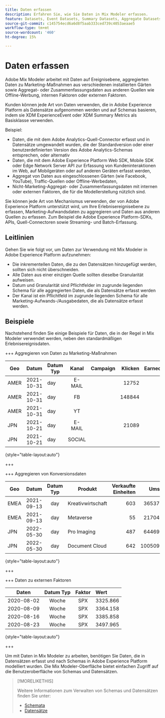 ```yaml
---
title: Daten erfassen
description: Erfahren Sie, wie Sie Daten in Mix Modeler erfassen.
feature: Datasets, Event Datasets, Summary Datasets, Aggregate Datasets
source-git-commit: c145754ecd6a6d8f5aab333ced739c4053aeaae5
workflow-type: tm+mt
source-wordcount: '460'
ht-degree: 15%

---
```



# Daten erfassen

Adobe Mix Modeler arbeitet mit Daten auf Ereignisebene, aggregierten Daten zu Marketing-Maßnahmen aus verschiedenen installierten Gärten sowie Aggregat- oder Zusammenfassungsdaten aus anderen Quellen wie Offline-Werbung, internen Faktoren oder externen Faktoren.

Kunden können jede Art von Daten verwenden, die in Adobe Experience Platform als Datensätze aufgenommen werden und auf Schemas basieren, indem sie XDM ExperienceEvent oder XDM Summary Metrics als Basisklasse verwenden.

Beispiel:

* Daten, die mit dem Adobe Analytics-Quell-Connector erfasst und in Datensätze umgewandelt wurden, die der Standardversion oder einer benutzerdefinierten Version des Adobe Analytics-Schemas entsprechen, oder alternativ
* Daten, die mit dem Adobe Experience Platform Web SDK, Mobile SDK oder Edge Network Server API zur Erfassung von Kundeninteraktionen im Web, auf Mobilgeräten oder auf anderen Geräten erfasst werden,
* Aggregat von Daten aus eingeschlossenen Gärten (wie Facebook, YouTube), Traffic-Quellen oder Offline-Werbedaten,
* Nicht-Marketing-Aggregat- oder Zusammenfassungsdaten mit internen oder externen Faktoren, die für die Modellerstellung nützlich sind.

Sie können jede Art von Mechanismus verwenden, der von Adobe Experience Platform unterstützt wird, um Ihre Erlebnisereignisebene zu erfassen, Marketing-Aufwandsdaten zu aggregieren und Daten aus anderen Quellen zu erfassen. Zum Beispiel die Adobe Experience Platform-SDKs, APIs, Quell-Connectoren sowie Streaming- und Batch-Erfassung.


## Leitlinien

Gehen Sie wie folgt vor, um Daten zur Verwendung mit Mix Modeler in Adobe Experience Platform aufzunehmen:

* Die inkrementellen Daten, die zu den Datensätzen hinzugefügt werden, sollten sich nicht überschneiden.
* Alle Daten aus einer einzigen Quelle sollten dieselbe Granularität aufweisen.
* Datum und Granularität sind Pflichtfelder im zugrunde liegenden Schema für alle aggregierten Daten, die als Datensätze erfasst werden
* Der Kanal ist ein Pflichtfeld im zugrunde liegenden Schema für alle Marketing-Aufwands-/Ausgabedaten, die als Datensätze erfasst werden.


## Beispiele

Nachstehend finden Sie einige Beispiele für Daten, die in der Regel in Mix Modeler verwendet werden, neben den standardmäßigen Erlebnisereignisdaten.

+++ Aggregieren von Daten zu Marketing-Maßnahmen

| Geo | Datum | Datum Typ | Kanal | Campaign | Klicken | Earned | Interaktion | Impression | Öffnen | Eigene | Gesendet |
|---|:--|---|:---:|---|--:|---|--:|---|---|---|--:|
| AMER | 2021-10-31 | day | E-MAIL | | 12752 | | | | | | 1132945 |
| AMER | 2021-10-31 | day | FB | | 148844 | | | | | | |
| AMER | 2021-10-31 | day | YT | | | | 2314452 | | | | |
| JPN | 2021-10-21 | day | E-MAIL | | 21089 | | | | | | 3283626 |
| JPN | 2021-10-21 | day | SOCIAL | | | | 621 | | | | |

{style="table-layout:auto"}

+++

+++ Aggregieren von Konversionsdaten

| Geo | Datum | Datum Typ | Produkt | Verkaufte Einheiten | Umsatz |
|---|:---|:---:|---|--:|--:|
| EMEA | 2021-09-13 | day | Kreativwirtschaft | 603 | 36537.68 |
| EMEA | 2021-09-13 | day | Metaverse | 55 | 21704.37 |
| JPN | 2022-05-30 | day | Pro Imaging | 487 | 64469.60 |
| JPN | 2022-05-30 | day | Document Cloud | 642 | 100509.07 |

{style="table-layout:auto"}

+++

+++ Daten zu externen Faktoren

| Daten | Datum Typ | Faktor | Wert |
|---|:---:|:---:|:---|
| 2020-08-02 | Woche | SPX | 3325.866 |
| 2020-08-09 | Woche | SPX | 3364.158 |
| 2020-08-16 | Woche | SPX | 3385.858 |
| 2020-08-23 | Woche | SPX | 3497.965 |

{style="table-layout:auto"}

+++

Um mit Daten in Mix Modeler zu arbeiten, benötigen Sie Daten, die in Datensätzen erfasst und nach Schemas in Adobe Experience Platform modelliert wurden. Die Mix Modeler-Oberfläche bietet einfachen Zugriff auf die Benutzeroberfläche von Schemas und Datensätzen.


>[!MORELIKETHIS]
>
>Weitere Informationen zum Verwalten von Schemas und Datensätzen finden Sie unter:
>
>* [Schemata](schemas.md)
>* [Datensätze](datasets.md)
